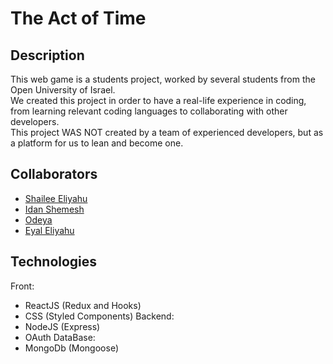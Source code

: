 # The Act of Time
## Description
This web game is a students project, worked by several students from the Open University of Israel. <br />
We created this project in order to have a real-life experience in coding, from learning relevant coding languages to collaborating with other developers.<br />
This project WAS NOT created by a team of experienced developers, but as a platform for us to lean and become one.<br />

## Collaborators
 - <a href="Github.com/elShailee">Shailee Eliyahu</a>
 - <a href="Github.com/shemeshx">Idan Shemesh</a>
 - <a href="Github.com/odeyah/">Odeya</a>
 - <a href="Github.com/EyalEliyahu">Eyal Eliyahu</a>

## Technologies
Front:
 - ReactJS (Redux and Hooks)
 - CSS (Styled Components)
Backend:
 - NodeJS (Express)
 - OAuth
DataBase:
 - MongoDb (Mongoose)

